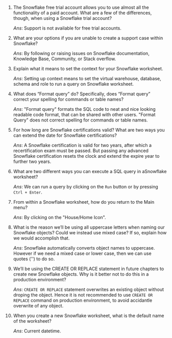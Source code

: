 1. The Snowflake free trial account allows you to use almost all the
   functionality of a paid account. What are a few of the differences,
   though, when using a Snowflake trial account?
   
   _Ans_: Support is not available for free trial accounts.

2. What are your options if you are unable to create a support case within Snowflake?
   
   _Ans_: By following or raising issues on Snowflake documentation, Knowledge Base, Community, or Stack overflow.

3. Explain what it means to set the context for your Snowflake
   worksheet.
   
   _Ans_: Setting up context means to set the virtual warehouse, database, schema and role to run a query on Snowflake worksheet.

4. What does “Format query” do? Specifically, does “Format query” correct your spelling for commands or table names?
   
   _Ans_: "Format query" formats the SQL code to neat and nice looking readable code format, that can be shared with other users. "Format Query" does not correct spelling for commands or table names.

5. For how long are Snowflake certifications valid? What are two ways you can extend the date for Snowflake certifications?
   
   _Ans_: A Snowflake certification is valid for two years, after which a recertification exam must be passed. But passing any advanced Snowflake certification resets the clock and extend the expire year to further two years.

6. What are two different ways you can execute a SQL query in aSnowflake worksheet?
   
   _Ans_: We can run a query by clicking on the `Run` button or by pressing `Ctrl + Enter`.

7. From within a Snowflake worksheet, how do you return to the Main menu?
   
   _Ans_: By clicking on the "House/Home Icon". 

8. What is the reason we’ll be using all uppercase letters when naming our Snowflake objects? Could we instead use mixed case? If so, explain how we would accomplish that.
   
   _Ans_: Snowflake automatically converts object names to uppercase. However if we need a mixed case or lower case, then we can use quotes ('') to do so.

9. We’ll be using the CREATE OR REPLACE statement in future chapters to create new Snowflake objects. Why is it better not to do this in a production environment?
   
   _Ans_: `CREATE OR REPLACE` statement overwrites an existing object without droping the object. Hence it is not recommended to use `CREATE OR REPLACE` command on production environment, to avoid accidantle overwrite of any object.

10. When you create a new Snowflake worksheet, what is the default name of the worksheet?
    
    _Ans_: Current datetime.
